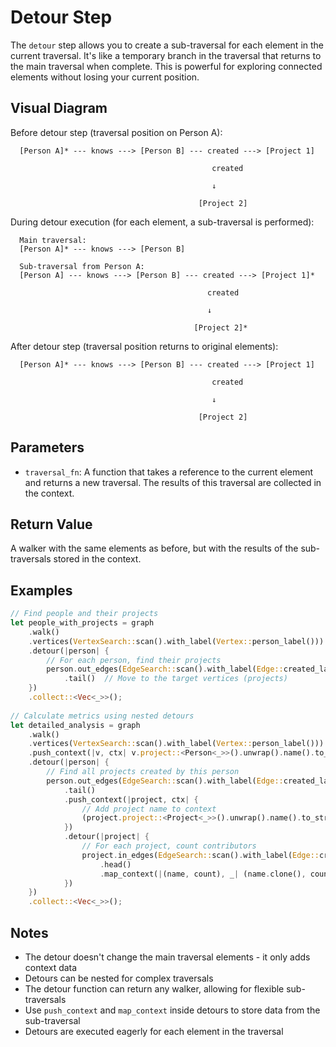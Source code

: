 # Detour Step

The `detour` step allows you to create a sub-traversal for each element in the current traversal. It's like a temporary branch in the traversal that returns to the main traversal when complete. This is powerful for exploring connected elements without losing your current position.

## Visual Diagram

Before detour step (traversal position on Person A):
```text
  [Person A]* --- knows ---> [Person B] --- created ---> [Project 1]
                                             
                                             created
                                             
                                             ↓
                                          
                                          [Project 2]
```

During detour execution (for each element, a sub-traversal is performed):
```text
  Main traversal:
  [Person A]* --- knows ---> [Person B]
  
  Sub-traversal from Person A:
  [Person A] --- knows ---> [Person B] --- created ---> [Project 1]*
                                            
                                            created
                                            
                                            ↓
                                          
                                         [Project 2]*
```

After detour step (traversal position returns to original elements):
```text
  [Person A]* --- knows ---> [Person B] --- created ---> [Project 1]
                                             
                                             created
                                             
                                             ↓
                                          
                                          [Project 2]
```

## Parameters

- `traversal_fn`: A function that takes a reference to the current element and returns a new traversal. The results of this traversal are collected in the context.

## Return Value

A walker with the same elements as before, but with the results of the sub-traversals stored in the context.

## Examples

```rust
// Find people and their projects
let people_with_projects = graph
    .walk()
    .vertices(VertexSearch::scan().with_label(Vertex::person_label()))
    .detour(|person| {
        // For each person, find their projects
        person.out_edges(EdgeSearch::scan().with_label(Edge::created_label()))
            .tail()  // Move to the target vertices (projects)
    })
    .collect::<Vec<_>>();
    
// Calculate metrics using nested detours
let detailed_analysis = graph
    .walk()
    .vertices(VertexSearch::scan().with_label(Vertex::person_label()))
    .push_context(|v, ctx| v.project::<Person<_>>().unwrap().name().to_string())
    .detour(|person| {
        // Find all projects created by this person
        person.out_edges(EdgeSearch::scan().with_label(Edge::created_label()))
            .tail()
            .push_context(|project, ctx| {
                // Add project name to context
                (project.project::<Project<_>>().unwrap().name().to_string(), 0)
            })
            .detour(|project| {
                // For each project, count contributors
                project.in_edges(EdgeSearch::scan().with_label(Edge::created_label()))
                    .head()
                    .map_context(|(name, count), _| (name.clone(), count + 1))
            })
    })
    .collect::<Vec<_>>();
```

## Notes

- The detour doesn't change the main traversal elements - it only adds context data
- Detours can be nested for complex traversals
- The detour function can return any walker, allowing for flexible sub-traversals
- Use `push_context` and `map_context` inside detours to store data from the sub-traversal
- Detours are executed eagerly for each element in the traversal

